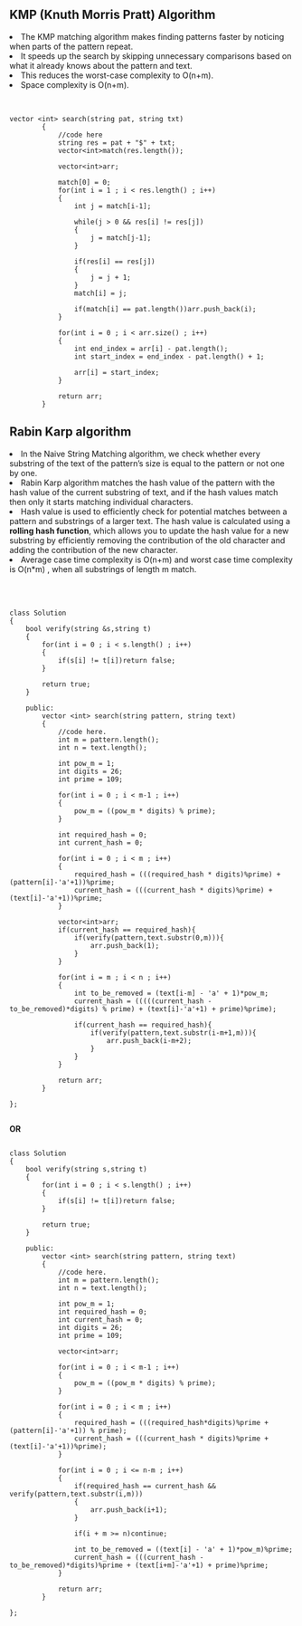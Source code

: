 ## KMP (Knuth Morris Pratt) Algorithm

<li>The KMP matching algorithm makes finding patterns faster by noticing when parts of the pattern repeat.</li> 
<li>It speeds up the search by skipping unnecessary comparisons based on what it already knows about the pattern and text.</li>
<li>This reduces the worst-case complexity to O(n+m).</li>
<li>Space complexity is O(n+m).</li> <br>

```

vector <int> search(string pat, string txt)
        {
            //code here
            string res = pat + "$" + txt;
            vector<int>match(res.length());
            
            vector<int>arr;
            
            match[0] = 0;
            for(int i = 1 ; i < res.length() ; i++)
            {
                int j = match[i-1];
                
                while(j > 0 && res[i] != res[j])
                {
                    j = match[j-1];
                }
                
                if(res[i] == res[j])
                {
                    j = j + 1;
                }
                match[i] = j;
                
                if(match[i] == pat.length())arr.push_back(i);
            }
            
            for(int i = 0 ; i < arr.size() ; i++)
            {
                int end_index = arr[i] - pat.length();
                int start_index = end_index - pat.length() + 1;
                
                arr[i] = start_index;
            }
            
            return arr;
        }

```

## Rabin Karp algorithm
<li>In the Naive String Matching algorithm, we check whether every substring of the text of the pattern’s size is equal to the pattern or not one by one.</li>
<li>Rabin Karp algorithm matches the hash value of the pattern with the hash value of the current substring of text, and if the hash values match then only it starts matching individual characters.</li>
<li>Hash value is used to efficiently check for potential matches between a pattern and substrings of a larger text. The hash value is calculated using a <strong>rolling hash function</strong>, which allows you to update the hash value for a new substring by efficiently removing the contribution of the old character and adding the contribution of the new character.</li>
<li>Average case time complexity is O(n+m) and worst case time complexity is O(n*m) , when all substrings of length m match.</li> <br><br>

```

class Solution
{
    bool verify(string &s,string t)
    {
        for(int i = 0 ; i < s.length() ; i++)
        {
            if(s[i] != t[i])return false;
        }
        
        return true;
    }
    
    public:
        vector <int> search(string pattern, string text)
        {
            //code here.
            int m = pattern.length();
            int n = text.length();
            
            int pow_m = 1;
            int digits = 26;
            int prime = 109;
            
            for(int i = 0 ; i < m-1 ; i++)
            {
                pow_m = ((pow_m * digits) % prime); 
            }
            
            int required_hash = 0;
            int current_hash = 0;
            
            for(int i = 0 ; i < m ; i++)
            {
                required_hash = (((required_hash * digits)%prime) + (pattern[i]-'a'+1))%prime;
                current_hash = (((current_hash * digits)%prime) + (text[i]-'a'+1))%prime;
            }
            
            vector<int>arr;
            if(current_hash == required_hash){
                if(verify(pattern,text.substr(0,m))){
                    arr.push_back(1);
                }
            }
            
            for(int i = m ; i < n ; i++)
            {
                int to_be_removed = (text[i-m] - 'a' + 1)*pow_m;
                current_hash = (((((current_hash - to_be_removed)*digits) % prime) + (text[i]-'a'+1) + prime)%prime); 
                
                if(current_hash == required_hash){
                    if(verify(pattern,text.substr(i-m+1,m))){
                        arr.push_back(i-m+2);
                    }
                }
            }
            
            return arr;
        }
     
};


```

<strong>OR</strong>

```

class Solution
{
    bool verify(string s,string t)
    {
        for(int i = 0 ; i < s.length() ; i++)
        {
            if(s[i] != t[i])return false;
        }
        
        return true;
    }
    
    public:
        vector <int> search(string pattern, string text)
        {
            //code here.
            int m = pattern.length();
            int n = text.length();
            
            int pow_m = 1;
            int required_hash = 0;
            int current_hash = 0;
            int digits = 26;
            int prime = 109;
            
            vector<int>arr;
            
            for(int i = 0 ; i < m-1 ; i++)
            {
                pow_m = ((pow_m * digits) % prime);
            }
            
            for(int i = 0 ; i < m ; i++)
            {
                required_hash = (((required_hash*digits)%prime + (pattern[i]-'a'+1)) % prime);
                current_hash = (((current_hash * digits)%prime + (text[i]-'a'+1))%prime);
            }
            
            for(int i = 0 ; i <= n-m ; i++)
            {
                if(required_hash == current_hash && verify(pattern,text.substr(i,m)))
                {
                    arr.push_back(i+1);
                }
                
                if(i + m >= n)continue;
                
                int to_be_removed = ((text[i] - 'a' + 1)*pow_m)%prime;
                current_hash = (((current_hash - to_be_removed)*digits)%prime + (text[i+m]-'a'+1) + prime)%prime;
            }
            
            return arr;
        }
     
};

```
